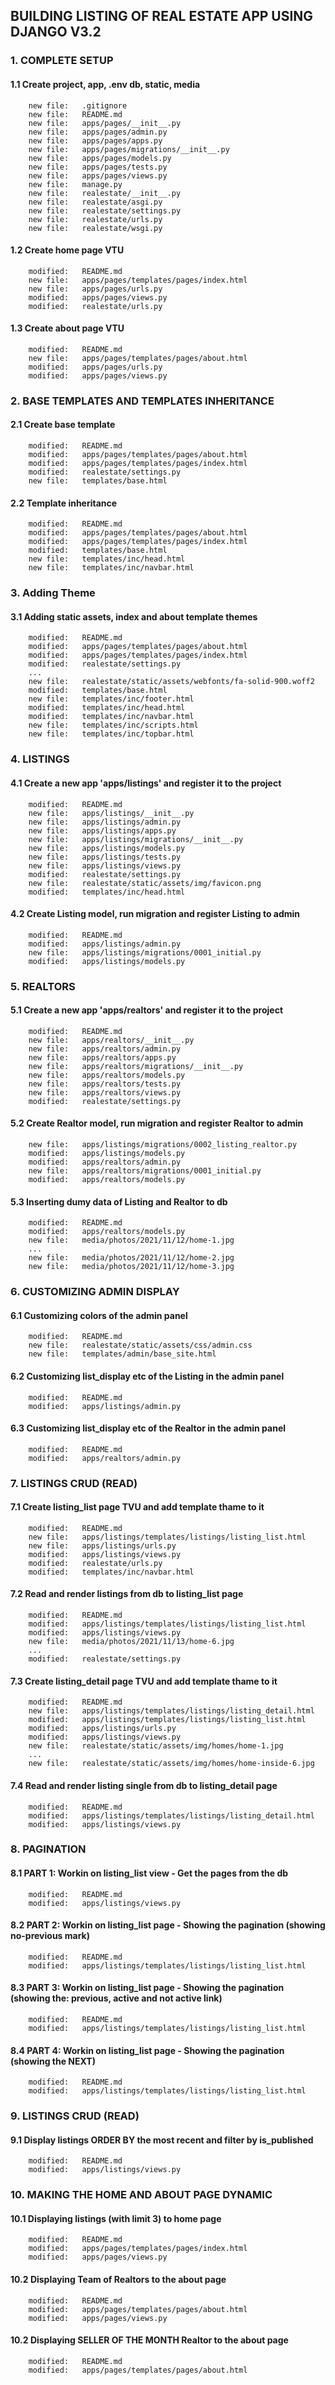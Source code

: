 ## BUILDING LISTING OF REAL ESTATE APP USING DJANGO V3.2


### 1. COMPLETE SETUP

#### 1.1 Create project, app, .env db, static, media

        new file:   .gitignore
        new file:   README.md
        new file:   apps/pages/__init__.py
        new file:   apps/pages/admin.py
        new file:   apps/pages/apps.py
        new file:   apps/pages/migrations/__init__.py
        new file:   apps/pages/models.py
        new file:   apps/pages/tests.py
        new file:   apps/pages/views.py
        new file:   manage.py
        new file:   realestate/__init__.py
        new file:   realestate/asgi.py
        new file:   realestate/settings.py
        new file:   realestate/urls.py
        new file:   realestate/wsgi.py


#### 1.2 Create home page VTU

        modified:   README.md
        new file:   apps/pages/templates/pages/index.html
        new file:   apps/pages/urls.py
        modified:   apps/pages/views.py
        modified:   realestate/urls.py


#### 1.3 Create about page VTU

        modified:   README.md
        new file:   apps/pages/templates/pages/about.html
        modified:   apps/pages/urls.py
        modified:   apps/pages/views.py


### 2. BASE TEMPLATES AND TEMPLATES INHERITANCE

#### 2.1 Create base template

        modified:   README.md
        modified:   apps/pages/templates/pages/about.html
        modified:   apps/pages/templates/pages/index.html
        modified:   realestate/settings.py
        new file:   templates/base.html

#### 2.2 Template inheritance

        modified:   README.md
        modified:   apps/pages/templates/pages/about.html
        modified:   apps/pages/templates/pages/index.html
        modified:   templates/base.html
        new file:   templates/inc/head.html
        new file:   templates/inc/navbar.html


### 3. Adding Theme

#### 3.1 Adding static assets, index and about template themes

        modified:   README.md
        modified:   apps/pages/templates/pages/about.html
        modified:   apps/pages/templates/pages/index.html
        modified:   realestate/settings.py
        ...
        new file:   realestate/static/assets/webfonts/fa-solid-900.woff2
        modified:   templates/base.html
        new file:   templates/inc/footer.html
        modified:   templates/inc/head.html
        modified:   templates/inc/navbar.html
        new file:   templates/inc/scripts.html
        new file:   templates/inc/topbar.html


### 4. LISTINGS

#### 4.1 Create a new app 'apps/listings' and register it to the project

        modified:   README.md
        new file:   apps/listings/__init__.py
        new file:   apps/listings/admin.py
        new file:   apps/listings/apps.py
        new file:   apps/listings/migrations/__init__.py
        new file:   apps/listings/models.py
        new file:   apps/listings/tests.py
        new file:   apps/listings/views.py
        modified:   realestate/settings.py
        new file:   realestate/static/assets/img/favicon.png
        modified:   templates/inc/head.html

#### 4.2 Create Listing model, run migration and register Listing to admin

        modified:   README.md
        modified:   apps/listings/admin.py
        new file:   apps/listings/migrations/0001_initial.py
        modified:   apps/listings/models.py


### 5. REALTORS

#### 5.1 Create a new app 'apps/realtors' and register it to the project

        modified:   README.md
        new file:   apps/realtors/__init__.py
        new file:   apps/realtors/admin.py
        new file:   apps/realtors/apps.py
        new file:   apps/realtors/migrations/__init__.py
        new file:   apps/realtors/models.py
        new file:   apps/realtors/tests.py
        new file:   apps/realtors/views.py
        modified:   realestate/settings.py

#### 5.2 Create Realtor model, run migration and register Realtor to admin

        new file:   apps/listings/migrations/0002_listing_realtor.py
        modified:   apps/listings/models.py
        modified:   apps/realtors/admin.py
        new file:   apps/realtors/migrations/0001_initial.py
        modified:   apps/realtors/models.py


#### 5.3 Inserting dumy data of Listing and Realtor to db

        modified:   README.md
        modified:   apps/realtors/models.py
        new file:   media/photos/2021/11/12/home-1.jpg
        ...
        new file:   media/photos/2021/11/12/home-2.jpg
        new file:   media/photos/2021/11/12/home-3.jpg


### 6. CUSTOMIZING ADMIN DISPLAY

#### 6.1 Customizing colors of the admin panel

        modified:   README.md
        new file:   realestate/static/assets/css/admin.css
        new file:   templates/admin/base_site.html

#### 6.2 Customizing list_display etc of the Listing in the admin panel

        modified:   README.md
        modified:   apps/listings/admin.py

#### 6.3 Customizing list_display etc of the Realtor in the admin panel

        modified:   README.md
        modified:   apps/realtors/admin.py


### 7. LISTINGS CRUD (READ)

#### 7.1 Create listing_list page TVU and add template thame to it

        modified:   README.md
        new file:   apps/listings/templates/listings/listing_list.html
        new file:   apps/listings/urls.py
        modified:   apps/listings/views.py
        modified:   realestate/urls.py
        modified:   templates/inc/navbar.html


#### 7.2 Read and render listings from db to listing_list page

        modified:   README.md
        modified:   apps/listings/templates/listings/listing_list.html
        modified:   apps/listings/views.py
        new file:   media/photos/2021/11/13/home-6.jpg
        ...
        modified:   realestate/settings.py


#### 7.3 Create listing_detail page TVU and add template thame to it


        modified:   README.md
        new file:   apps/listings/templates/listings/listing_detail.html
        modified:   apps/listings/templates/listings/listing_list.html
        modified:   apps/listings/urls.py
        modified:   apps/listings/views.py
        new file:   realestate/static/assets/img/homes/home-1.jpg
        ...
        new file:   realestate/static/assets/img/homes/home-inside-6.jpg


#### 7.4 Read and render listing single from db to listing_detail page

        modified:   README.md
        modified:   apps/listings/templates/listings/listing_detail.html
        modified:   apps/listings/views.py


### 8. PAGINATION

#### 8.1 PART 1: Workin on listing_list view - Get the pages from the db

        modified:   README.md
        modified:   apps/listings/views.py

#### 8.2 PART 2: Workin on listing_list page - Showing the pagination (showing no-previous mark)

        modified:   README.md
        modified:   apps/listings/templates/listings/listing_list.html

#### 8.3 PART 3: Workin on listing_list page - Showing the pagination (showing the: previous, active and not active link)

        modified:   README.md
        modified:   apps/listings/templates/listings/listing_list.html

#### 8.4 PART 4: Workin on listing_list page - Showing the pagination (showing the NEXT)

        modified:   README.md
        modified:   apps/listings/templates/listings/listing_list.html


### 9. LISTINGS CRUD (READ)

#### 9.1 Display listings ORDER BY the most recent and filter by is_published

        modified:   README.md
        modified:   apps/listings/views.py


### 10. MAKING THE HOME AND ABOUT PAGE DYNAMIC

#### 10.1 Displaying listings (with limit 3) to home page

        modified:   README.md
        modified:   apps/pages/templates/pages/index.html
        modified:   apps/pages/views.py

#### 10.2 Displaying Team of Realtors to the about page

        modified:   README.md
        modified:   apps/pages/templates/pages/about.html
        modified:   apps/pages/views.py


#### 10.2 Displaying SELLER OF THE MONTH Realtor to the about page

        modified:   README.md
        modified:   apps/pages/templates/pages/about.html


































































































































